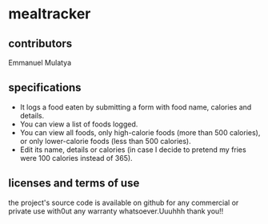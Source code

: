 # mealtracker
## contributors
 Emmanuel Mulatya
## specifications
* It logs a food eaten by submitting a form with food name, calories and details.
* You can view a list of foods logged.
* You can view all foods, only high-calorie  foods (more than 500 calories), or only lower-calorie foods (less than 500 calories).
* Edit its name, details or calories (in case I decide to pretend my fries were 100 calories instead of 365).

## licenses and terms of use  
the project's source code is available on github for any commercial or private use with0ut any warranty whatsoever.Uuuhhh thank you!!
